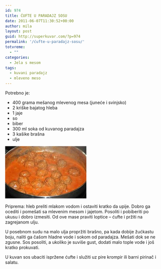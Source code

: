 ```yaml
---
id: 974
title: ĆUFTE U PARADAJZ SOSU
date: 2011-06-07T11:30:52+00:00
author: mila
layout: post
guid: http://superkuvar.com/?p=974
permalink: '/ćufte-u-paradajz-sosu/'
totvreme:
  - ""
categories:
  - Jela s mesom
tags:
  - kuvani paradajz
  - mleveno meso
---
```

Potrebno je:

  * 400 grama mešanog mlevenog mesa (juneće i svinjsko)
  * 2 kriške bajatog hleba
  * 1 jaje
  * so
  * biber
  * 300 ml soka od kuvanog paradajza
  * 3 kašike brašna
  * ulje

<img class="alignnone size-full wp-image-976" title="cufteusosu" src="/wp-content/uploads/2011/06/cufteusosu-e1307446228886.jpg" alt="" width="263" height="169" /> 

Priprema: hleb preliti mlakom vodom i ostaviti kratko da upije. Dobro ga ocediti i pomešati sa mlevenim mesom i jajetom. Posoliti i pobiberiti po ukusu i dobro izmesiti. Od ove mase praviti loptice &#8211; ćufte i pržiti na zagrejanom ulju.

U posebnom sudu na malo ulja propržiti brašno, pa kada dobije žućkastu boju, naliti ga čašom hladne vode i sokom od paradajza. Mešati dok se ne zgusne. Sos posoliti, a ukoliko je suviše gust, dodati malo tople vode i još kratko prokuvati.

U kuvan sos ubaciti ispržene ćufte i služiti uz pire krompir ili barni pirinač i salatu.

&nbsp;